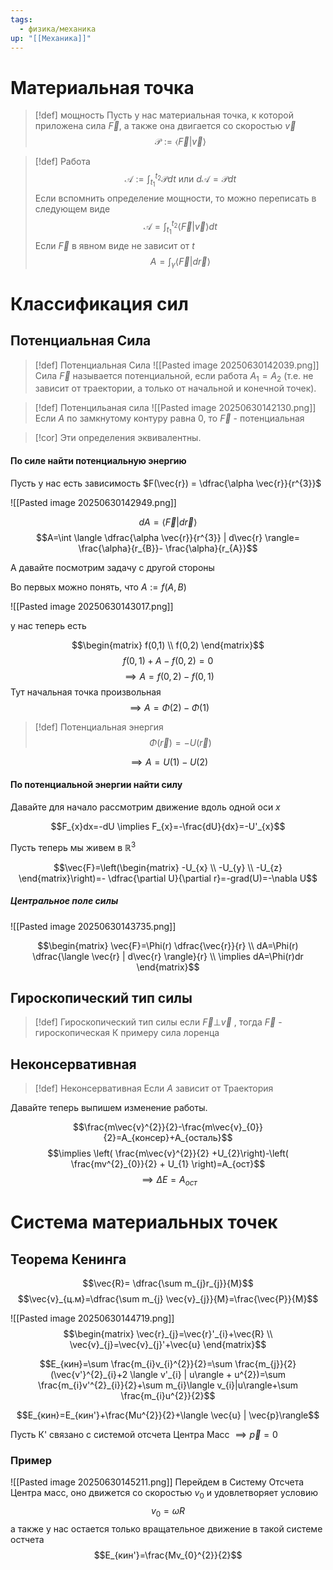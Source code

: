 ```yaml
---
tags:
  - физика/механика
up: "[[Механика]]"
---
```

# Материальная точка
> [!def] мощность
> Пусть у нас материальная точка, к которой приложена сила $\vec{F}$, а также она двигается со скоростью $\vec{v}$
> $$\mathcal{P}:=\langle \vec{F} | \vec{v}\rangle$$

> [!def] Работа
> $$\mathcal{A}:=\int_{t_{1}}^{t_{2}}\mathcal{P}dt \ \text{или} \ d\mathcal{A}=\mathcal{P}dt$$
> Если вспомнить определение мощности, то можно переписать в следующем виде
> $$\mathcal{A}=\int_{t_{1}}^{t_{2}}\langle \vec{F} | \vec{v}\rangle dt$$
> Если $\vec{F}$ в явном виде не зависит от $t$ 
> $$ A= \int_{\gamma}\langle \vec{F} | d\vec{r}\rangle$$


# Классификация сил
## Потенциальная Сила
> [!def] Потенциальная Сила
> ![[Pasted image 20250630142039.png]]
>Сила $\vec{F}$ называется потенциальной, если работа $A_{1} = A_{2}$ (т.е. не зависит от траектории, а только от начальной и конечной точек).

> [!def] Потенцильаная сила
> ![[Pasted image 20250630142130.png]]
> Если $A$ по замкнутому контуру равна 0, то $\vec{F}$ - потенциальная

> [!cor] 
> Эти определения эквивалентны.

#### По силе найти потенциальную энергию

Пусть у нас есть зависимость $F(\vec{r}) = \dfrac{\alpha \vec{r}}{r^{3}}$

![[Pasted image 20250630142949.png]]


$$dA=\langle \vec{F} | d\vec{r} \rangle$$
$$A=\int \langle \dfrac{\alpha \vec{r}}{r^{3}} | d\vec{r} \rangle=  \frac{\alpha}{r_{B}}- \frac{\alpha}{r_{A}}$$

А давайте посмотрим задачу с другой стороны

Во первых можно понять, что $A:=f(A,B)$

![[Pasted image 20250630143017.png]]

у нас теперь есть

$$\begin{matrix}
 f(0,1) \\
f(0,2)
\end{matrix}$$
$$f(0,1)+A-f(0,2)=0$$
$$\implies A=f(0,2)-f(0,1)$$
Тут начальная точка произвольная
$$\implies A= \Phi(2)-\Phi(1)$$

> [!def] Потенциальная энергия
> $$\Phi(\vec{r})=-U(\vec{r})$$

$$\implies A=U(1)-U(2)$$

#### По потенциальной энергии найти силу

Давайте для начало рассмотрим движение вдоль одной оси $x$

$$F_{x}dx=-dU \implies F_{x}=-\frac{dU}{dx}=-U'_{x}$$

Пусть теперь мы живем в $\mathbb{R}^{3}$

$$\vec{F}=\left(\begin{matrix}
-U_{x} \\
-U_{y} \\
-U_{z}
\end{matrix}\right)=- \dfrac{\partial U}{\partial r}=-grad(U)=-\nabla U$$

##### Центральное поле силы

![[Pasted image 20250630143735.png]]

$$\begin{matrix}
\vec{F}=\Phi(r) \dfrac{\vec{r}}{r} \\
dA=\Phi(r) \dfrac{\langle \vec{r} | d\vec{r}  \rangle}{r} \\
\implies dA=\Phi(r)dr
\end{matrix}$$
## Гироскопический тип силы

> [!def] Гироскопический тип силы
> если $\vec{F} \bot \vec{v}$ , тогда $\vec{F}$ - гироскопическая
> К примеру сила лоренца
## Неконсервативная

> [!def] Неконсервативная
> Если $A$ зависит от Траектория

Давайте теперь выпишем изменение работы.

$$\frac{m\vec{v}^{2}}{2}-\frac{m\vec{v}_{0}}{2}=A_{консер}+A_{осталь}$$
$$\implies \left( \frac{m\vec{v}^{2}}{2} +U_{2}\right)-\left( \frac{mv^{2}_{0}}{2} + U_{1} \right)=A_{ост}$$
$$\implies \Delta E=A_{ост}$$
# Система материальных точек
## Теорема Кенинга

$$\vec{R}= \dfrac{\sum m_{j}r_{j}}{M}$$
$$\vec{v}_{ц.м}=\dfrac{\sum m_{j} \vec{v}_{j}}{M}=\frac{\vec{P}}{M}$$

![[Pasted image 20250630144719.png]]
$$\begin{matrix}
\vec{r}_{j}=\vec{r}'_{i}+\vec{R} \\
\vec{v}_{j}=\vec{v}_{j}'+\vec{u}
\end{matrix}$$

$$E_{кин}=\sum \frac{m_{i}v_{i}^{2}}{2}=\sum \frac{m_{j}}{2}(\vec{v'}^{2}_{i}+2 \langle v'_{i} | u\rangle + u^{2})=\sum \frac{m_{i}v'^{2}_{i}}{2}+\sum m_{i}\langle v_{i}|u\rangle+\sum \frac{m_{i}u^{2}}{2}$$

$$E_{кин}=E_{кин'}+\frac{Mu^{2}}{2}+\langle \vec{u} | \vec{p}\rangle$$

Пусть К' связано с системой отсчета Центра Масс $\implies \vec{p}=0$

### Пример
![[Pasted image 20250630145211.png]]
Перейдем в Систему Отсчета Центра масс, оно движется со скоростью $v_{0}$ и удовлетворяет условию $$v_{0}=\omega R$$
а также у нас остается только вращательное движение в такой системе остчета
$$E_{кин'}=\frac{Mv_{0}^{2}}{2}$$




